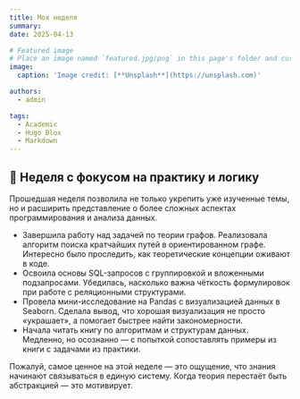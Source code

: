 ```yaml
---
title: Моя неделя
summary: 
date: 2025-04-13

# Featured image
# Place an image named `featured.jpg/png` in this page's folder and customize its options here.
image:
  caption: 'Image credit: [**Unsplash**](https://unsplash.com)'

authors:
  - admin

tags:
  - Academic
  - Hugo Blox
  - Markdown
---
```


## 📍 Неделя с фокусом на практику и логику

Прошедшая неделя позволила не только укрепить уже изученные темы, но и расширить представление о более сложных аспектах программирования и анализа данных.

- Завершила работу над задачей по теории графов. Реализовала алгоритм поиска кратчайших путей в ориентированном графе. Интересно было проследить, как теоретические концепции оживают в коде.
- Освоила основы SQL-запросов с группировкой и вложенными подзапросами. Убедилась, насколько важна чёткость формулировок при работе с реляционными структурами.
- Провела мини-исследование на Pandas с визуализацией данных в Seaborn. Сделала вывод, что хорошая визуализация не просто «украшает», а помогает быстрее найти закономерности.
- Начала читать книгу по алгоритмам и структурам данных. Медленно, но осознанно — с попыткой сопоставлять примеры из книги с задачами из практики.

Пожалуй, самое ценное на этой неделе — это ощущение, что знания начинают связываться в единую систему. Когда теория перестаёт быть абстракцией — это мотивирует.

